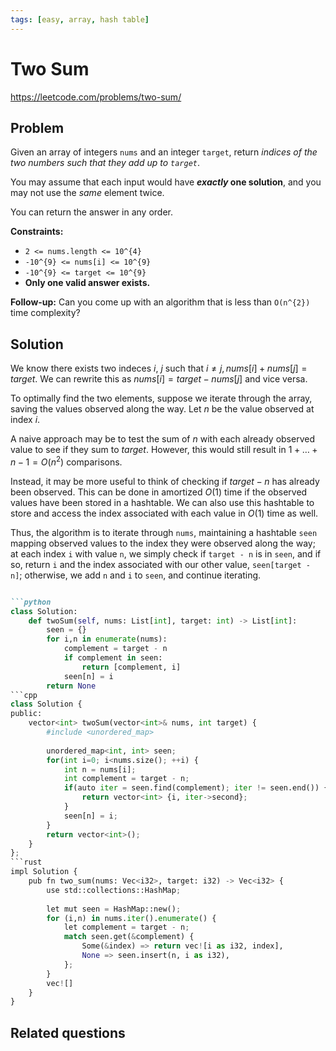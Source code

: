 ```yaml
---
tags: [easy, array, hash table]
---
```


# Two Sum

<Difficulty e />

https://leetcode.com/problems/two-sum/

## Problem

Given an array of integers `nums` and an integer `target`, return _indices of the two numbers such that they add up to `target`_.

You may assume that each input would have **_exactly_ one solution**, and you may not use the _same_ element twice.

You can return the answer in any order.

**Constraints:**
- `2 <= nums.length <= 10^{4}`
- `-10^{9} <= nums[i] <= 10^{9}`
- `-10^{9} <= target <= 10^{9}`
- **Only one valid answer exists.**

**Follow-up:** Can you come up with an algorithm that is less than `O(n^{2})` time complexity?

## Solution

We know there exists two indeces $i$, $j$ such that $i\neq j, nums[i] + nums[j] = target$. We can rewrite this as $nums[i] = target - nums[j]$ and vice versa.

To optimally find the two elements, suppose we iterate through the array, saving the values observed along the way. Let $n$ be the value observed at index $i$.

A naive approach may be to test the sum of $n$ with each already observed value to see if they sum to $target$. However, this would still result in $1+\ldots+n-1=O(n^2)$ comparisons.

Instead, it may be more useful to think of checking if $target - n$ has already been observed. This can be done in amortized $O(1)$ time if the observed values have been stored in a hashtable. We can also use this hashtable to store and access the index associated with each value in $O(1)$ time as well.

Thus, the algorithm is to iterate through `nums`, maintaining a hashtable `seen` mapping observed values to the index they were observed along the way; at each index `i` with value `n`, we simply check if `target - n` is in `seen`, and if so, return `i` and the index associated with our other value, `seen[target - n]`; otherwise, we add `n` and `i` to `seen`, and continue iterating.

```md codetabs

```python
class Solution:
    def twoSum(self, nums: List[int], target: int) -> List[int]:
        seen = {}
        for i,n in enumerate(nums):
            complement = target - n
            if complement in seen:
                return [complement, i]
            seen[n] = i
        return None
```cpp
class Solution {
public:
    vector<int> twoSum(vector<int>& nums, int target) {
        #include <unordered_map>
        
        unordered_map<int, int> seen;
        for(int i=0; i<nums.size(); ++i) {
            int n = nums[i];
            int complement = target - n;
            if(auto iter = seen.find(complement); iter != seen.end()) {
                return vector<int> {i, iter->second};    
            }
            seen[n] = i;
        }
        return vector<int>();
    }
};
```rust
impl Solution {
    pub fn two_sum(nums: Vec<i32>, target: i32) -> Vec<i32> {
        use std::collections::HashMap;
        
        let mut seen = HashMap::new();
        for (i,n) in nums.iter().enumerate() {
            let complement = target - n;
            match seen.get(&complement) {
                Some(&index) => return vec![i as i32, index],
                None => seen.insert(n, i as i32),
            };
        }
        vec![]
    }
}

```

## Related questions

<Similar title="3Sum" m />

<Similar title="4Sum" m />

<Similar title="Two Sum II - Input array is sorted" e />

<Similar title="Two Sum III - Data structure design" e />

<Similar title="Subarray Sum Equals K" m />

<Similar title="Two Sum IV - Input is a BST" e />

<Similar title="Two Sum Less Than K" e />

<Similar title="Max Number of K-Sum Pairs" m />

<Similar title="Count Good Meals"  m/>

